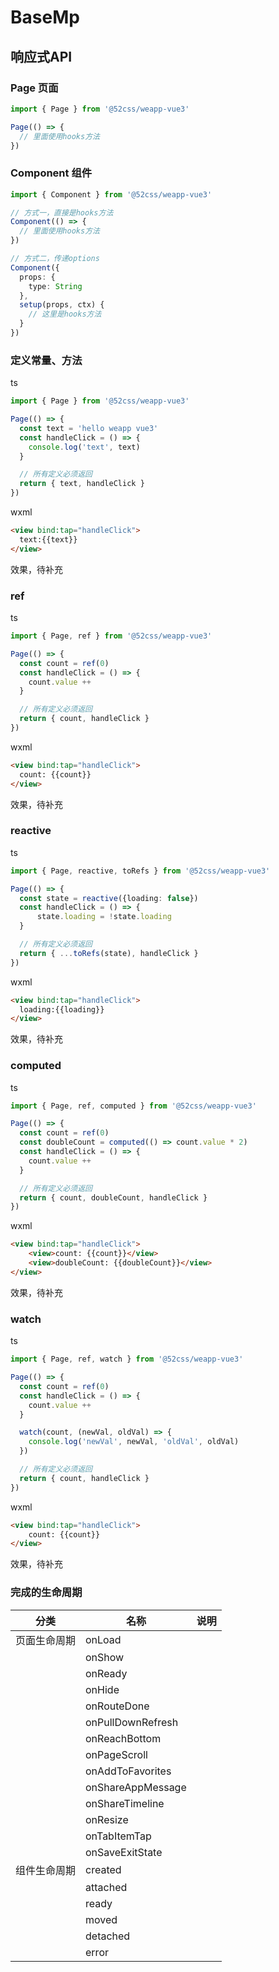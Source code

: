 # BaseMp 

## 响应式API

### Page 页面

```ts
import { Page } from '@52css/weapp-vue3'

Page(() => {
  // 里面使用hooks方法
})
```

### Component 组件

```ts
import { Component } from '@52css/weapp-vue3'

// 方式一，直接是hooks方法
Component(() => {
  // 里面使用hooks方法
})

// 方式二，传递options
Component({
  props: {
    type: String
  },
  setup(props, ctx) {
    // 这里是hooks方法
  }
})
```

### 定义常量、方法

ts

```ts
import { Page } from '@52css/weapp-vue3'

Page(() => {
  const text = 'hello weapp vue3'
  const handleClick = () => {
    console.log('text', text)
  }

  // 所有定义必须返回
  return { text, handleClick }
})
```

wxml

```html
<view bind:tap="handleClick">
  text:{{text}}
</view>
```

效果，待补充

### ref

ts

```ts
import { Page, ref } from '@52css/weapp-vue3'

Page(() => {
  const count = ref(0)
  const handleClick = () => {
    count.value ++
  }

  // 所有定义必须返回
  return { count, handleClick }
})
```

wxml

```html
<view bind:tap="handleClick">
  count: {{count}}
</view>
```

效果，待补充

### reactive

ts

```ts
import { Page, reactive, toRefs } from '@52css/weapp-vue3'

Page(() => {
  const state = reactive({loading: false})
  const handleClick = () => {
      state.loading = !state.loading
  }

  // 所有定义必须返回
  return { ...toRefs(state), handleClick }
})
```

wxml

```html
<view bind:tap="handleClick">
  loading:{{loading}}
</view>
```

效果，待补充

### computed

ts

```ts
import { Page, ref, computed } from '@52css/weapp-vue3'

Page(() => {
  const count = ref(0)
  const doubleCount = computed(() => count.value * 2)
  const handleClick = () => {
    count.value ++
  }

  // 所有定义必须返回
  return { count, doubleCount, handleClick }
})
```

wxml

```html
<view bind:tap="handleClick">
    <view>count: {{count}}</view>
    <view>doubleCount: {{doubleCount}}</view>
</view>
```

效果，待补充

### watch

ts

```ts
import { Page, ref, watch } from '@52css/weapp-vue3'

Page(() => {
  const count = ref(0)
  const handleClick = () => {
    count.value ++
  }

  watch(count, (newVal, oldVal) => {
    console.log('newVal', newVal, 'oldVal', oldVal)
  })

  // 所有定义必须返回
  return { count, handleClick }
})
```

wxml

```html
<view bind:tap="handleClick">
    count: {{count}}
</view>
```

效果，待补充

### 完成的生命周期

| 分类         | 名称              | 说明 |
| ------------ | ----------------- | ---- |
| 页面生命周期 | onLoad            |      |
|              | onShow            |      |
|              | onReady           |      |
|              | onHide            |      |
|              | onRouteDone       |      |
|              | onPullDownRefresh |      |
|              | onReachBottom     |      |
|              | onPageScroll      |      |
|              | onAddToFavorites  |      |
|              | onShareAppMessage |      |
|              | onShareTimeline   |      |
|              | onResize          |      |
|              | onTabItemTap      |      |
|              | onSaveExitState   |      |
| 组件生命周期 | created           |      |
|              | attached          |      |
|              | ready             |      |
|              | moved             |      |
|              | detached          |      |
|              | error             |      |

